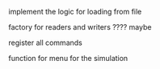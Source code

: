 


implement the logic for loading from file

factory for readers and writers ???? maybe

register all commands 

function for menu for the simulation



